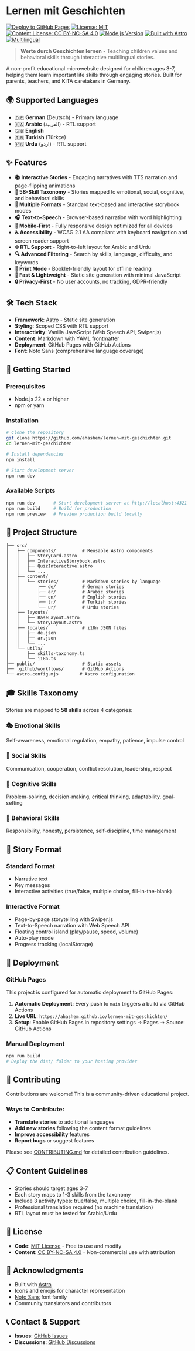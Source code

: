 # Lernen mit Geschichten

[![Deploy to GitHub Pages](https://github.com/ahashem/lernen-mit-geschichten/actions/workflows/deploy.yml/badge.svg)](https://github.com/ahashem/lernen-mit-geschichten/actions/workflows/deploy.yml)
[![License: MIT](https://img.shields.io/badge/License-MIT-yellow.svg)](https://opensource.org/licenses/MIT)
[![Content License: CC BY-NC-SA 4.0](https://img.shields.io/badge/Content%20License-CC%20BY--NC--SA%204.0-lightgrey.svg)](https://creativecommons.org/licenses/by-nc-sa/4.0/)
[![Node.js Version](https://img.shields.io/badge/node-%3E%3D22.0.0-brightgreen)](https://nodejs.org/)
[![Built with Astro](https://img.shields.io/badge/Built%20with-Astro-FF5D01?logo=astro)](https://astro.build)
[![Multilingual](https://img.shields.io/badge/Languages-5-blue)](https://github.com/ahashem/lernen-mit-geschichten)

> **Werte durch Geschichten lernen** - Teaching children values and behavioral skills through interactive multilingual stories.

A non-profit educational microwebsite designed for children ages 3-7, helping them learn important life skills through engaging stories. Built for parents, teachers, and KiTA caretakers in Germany.

## 🌍 Supported Languages

- 🇩🇪 **German** (Deutsch) - Primary language
- 🇸🇦 **Arabic** (العربية) - RTL support
- 🇬🇧 **English**
- 🇹🇷 **Turkish** (Türkçe)
- 🇵🇰 **Urdu** (اردو) - RTL support

## ✨ Features

- **📚 Interactive Stories** - Engaging narratives with TTS narration and page-flipping animations
- **🎯 58-Skill Taxonomy** - Stories mapped to emotional, social, cognitive, and behavioral skills
- **🎨 Multiple Formats** - Standard text-based and interactive storybook modes
- **🎧 Text-to-Speech** - Browser-based narration with word highlighting
- **📱 Mobile-First** - Fully responsive design optimized for all devices
- **♿ Accessibility** - WCAG 2.1 AA compliant with keyboard navigation and screen reader support
- **🌐 RTL Support** - Right-to-left layout for Arabic and Urdu
- **🔍 Advanced Filtering** - Search by skills, language, difficulty, and keywords
- **📖 Print Mode** - Booklet-friendly layout for offline reading
- **🚀 Fast & Lightweight** - Static site generation with minimal JavaScript
- **🔒 Privacy-First** - No user accounts, no tracking, GDPR-friendly

## 🛠️ Tech Stack

- **Framework**: [Astro](https://astro.build) - Static site generation
- **Styling**: Scoped CSS with RTL support
- **Interactivity**: Vanilla JavaScript (Web Speech API, Swiper.js)
- **Content**: Markdown with YAML frontmatter
- **Deployment**: GitHub Pages with GitHub Actions
- **Font**: Noto Sans (comprehensive language coverage)

## 🚀 Getting Started

### Prerequisites

- Node.js 22.x or higher
- npm or yarn

### Installation

```bash
# Clone the repository
git clone https://github.com/ahashem/lernen-mit-geschichten.git
cd lernen-mit-geschichten

# Install dependencies
npm install

# Start development server
npm run dev
```

### Available Scripts

```bash
npm run dev       # Start development server at http://localhost:4321
npm run build     # Build for production
npm run preview   # Preview production build locally
```

## 📂 Project Structure

```
├── src/
│   ├── components/          # Reusable Astro components
│   │   ├── StoryCard.astro
│   │   ├── InteractiveStorybook.astro
│   │   ├── QuizInteractive.astro
│   │   └── ...
│   ├── content/
│   │   └── stories/         # Markdown stories by language
│   │       ├── de/          # German stories
│   │       ├── ar/          # Arabic stories
│   │       ├── en/          # English stories
│   │       ├── tr/          # Turkish stories
│   │       └── ur/          # Urdu stories
│   ├── layouts/
│   │   ├── BaseLayout.astro
│   │   └── StoryLayout.astro
│   ├── locales/             # i18n JSON files
│   │   ├── de.json
│   │   ├── ar.json
│   │   └── ...
│   └── utils/
│       ├── skills-taxonomy.ts
│       └── i18n.ts
├── public/                  # Static assets
├── .github/workflows/       # GitHub Actions
└── astro.config.mjs        # Astro configuration
```

## 🎓 Skills Taxonomy

Stories are mapped to **58 skills** across 4 categories:

### 🎭 Emotional Skills

Self-awareness, emotional regulation, empathy, patience, impulse control

### 🤝 Social Skills

Communication, cooperation, conflict resolution, leadership, respect

### 🧠 Cognitive Skills

Problem-solving, decision-making, critical thinking, adaptability, goal-setting

### 🌱 Behavioral Skills

Responsibility, honesty, persistence, self-discipline, time management

## 📖 Story Format

### Standard Format

- Narrative text
- Key messages
- Interactive activities (true/false, multiple choice, fill-in-the-blank)

### Interactive Format

- Page-by-page storytelling with Swiper.js
- Text-to-Speech narration with Web Speech API
- Floating control island (play/pause, speed, volume)
- Auto-play mode
- Progress tracking (localStorage)

## 🚀 Deployment

### GitHub Pages

This project is configured for automatic deployment to GitHub Pages:

1. **Automatic Deployment**: Every push to `main` triggers a build via GitHub Actions
2. **Live URL**: `https://ahashem.github.io/lernen-mit-geschichten/`
3. **Setup**: Enable GitHub Pages in repository settings → Pages → Source: GitHub Actions

### Manual Deployment

```bash
npm run build
# Deploy the dist/ folder to your hosting provider
```

## 🤝 Contributing

Contributions are welcome! This is a community-driven educational project.

### Ways to Contribute:

- **Translate stories** to additional languages
- **Add new stories** following the content format guidelines
- **Improve accessibility** features
- **Report bugs** or suggest features

Please see [CONTRIBUTING.md](./CONTRIBUTING.md) for detailed contribution guidelines.

## 📋 Content Guidelines

- Stories should target ages 3-7
- Each story maps to 1-3 skills from the taxonomy
- Include 3 activity types: true/false, multiple choice, fill-in-the-blank
- Professional translation required (no machine translation)
- RTL layout must be tested for Arabic/Urdu

## 📄 License

- **Code**: [MIT License](LICENSE) - Free to use and modify
- **Content**: [CC BY-NC-SA 4.0](https://creativecommons.org/licenses/by-nc-sa/4.0/) - Non-commercial use with attribution

## 🙏 Acknowledgments

- Built with [Astro](https://astro.build)
- Icons and emojis for character representation
- [Noto Sans](https://fonts.google.com/noto/specimen/Noto+Sans) font family
- Community translators and contributors

## 📞 Contact & Support

- **Issues**: [GitHub Issues](https://github.com/ahashem/lernen-mit-geschichten/issues)
- **Discussions**: [GitHub Discussions](https://github.com/ahashem/lernen-mit-geschichten/discussions)
